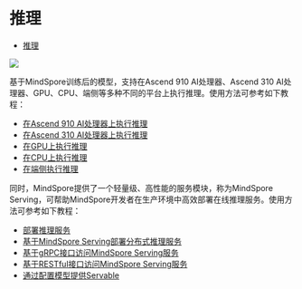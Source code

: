 # 推理

<!-- TOC -->

- [推理](#推理)

<!-- /TOC -->

<a href="https://gitee.com/mindspore/docs/blob/r1.3/docs/mindspore/programming_guide/source_zh_cn/infer.md" target="_blank"><img src="https://gitee.com/mindspore/docs/raw/master/resource/_static/logo_source.png"></a>

基于MindSpore训练后的模型，支持在Ascend 910 AI处理器、Ascend 310 AI处理器、GPU、CPU、端侧等多种不同的平台上执行推理。使用方法可参考如下教程：

- [在Ascend 910 AI处理器上执行推理](https://www.mindspore.cn/tutorial/inference/zh-CN/master/multi_platform_inference_ascend_910.html)
- [在Ascend 310 AI处理器上执行推理](https://www.mindspore.cn/tutorial/inference/zh-CN/master/multi_platform_inference_ascend_310.html)
- [在GPU上执行推理](https://www.mindspore.cn/tutorial/inference/zh-CN/master/multi_platform_inference_gpu.html)
- [在CPU上执行推理](https://www.mindspore.cn/tutorial/inference/zh-CN/master/multi_platform_inference_cpu.html)
- [在端侧执行推理](https://www.mindspore.cn/tutorial/lite/zh-CN/master/quick_start/quick_start.html)

同时，MindSpore提供了一个轻量级、高性能的服务模块，称为MindSpore Serving，可帮助MindSpore开发者在生产环境中高效部署在线推理服务。使用方法可参考如下教程：

- [部署推理服务](https://www.mindspore.cn/tutorial/inference/zh-CN/master/serving_example.html)
- [基于MindSpore Serving部署分布式推理服务](https://www.mindspore.cn/tutorial/inference/zh-CN/master/serving_distributed_example.html)
- [基于gRPC接口访问MindSpore Serving服务](https://www.mindspore.cn/tutorial/inference/zh-CN/master/serving_grpc.html)
- [基于RESTful接口访问MindSpore Serving服务](https://www.mindspore.cn/tutorial/inference/zh-CN/master/serving_restful.html)
- [通过配置模型提供Servable](https://www.mindspore.cn/tutorial/inference/zh-CN/master/serving_model.html)
